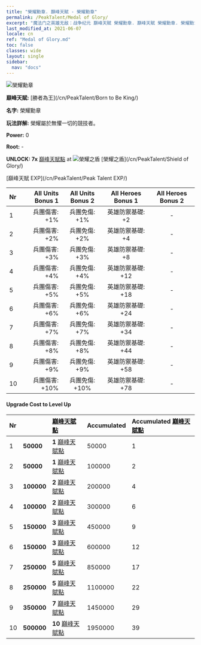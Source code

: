```yaml
---
title: "榮耀勳章. 巔峰天賦 - 榮耀勳章"
permalink: /PeakTalent/Medal of Glory/
excerpt: "魔法门之英雄无敌：战争纪元 巔峰天賦 榮耀勳章. 巔峰天賦 榮耀勳章. 榮耀勳章"
last_modified_at: 2021-06-07
locale: cn
ref: "Medal of Glory.md"
toc: false
classes: wide
layout: single
sidebar:
  nav: "docs"
---
```


  ![榮耀勳章](/images/pt/talent_4203.png)

  **巔峰天賦:** [勝者為王](/cn/PeakTalent/Born to Be King/)

  **名字:** 榮耀勳章

  **玩法詳解:** 榮耀屬於無懼一切的競技者。

  **Power:** 0

  **Root:** -

  **UNLOCK: 7x** [巔峰天賦點](/cn/Items/con_934/) at ![榮耀之盾](/images/pt/talent_4202.png) [榮耀之盾](/cn/PeakTalent/Shield of Glory/)

  [巔峰天賦 EXP](/cn/PeakTalent/Peak Talent EXP/)

  | Nr | All Units Bonus 1 | All Units Bonus 2 | All Heroes Bonus 1 | All Heroes Bonus 2 |
  |:---|--------------:|:-------------:|:-------------:|:-------------:|
  | 1 | 兵團傷害: +1% | 兵團免傷: +1% | 英雄防禦基礎: +2 | - |
  | 2 | 兵團傷害: +2% | 兵團免傷: +2% | 英雄防禦基礎: +4 | - |
  | 3 | 兵團傷害: +3% | 兵團免傷: +3% | 英雄防禦基礎: +8 | - |
  | 4 | 兵團傷害: +4% | 兵團免傷: +4% | 英雄防禦基礎: +12 | - |
  | 5 | 兵團傷害: +5% | 兵團免傷: +5% | 英雄防禦基礎: +18 | - |
  | 6 | 兵團傷害: +6% | 兵團免傷: +6% | 英雄防禦基礎: +24 | - |
  | 7 | 兵團傷害: +7% | 兵團免傷: +7% | 英雄防禦基礎: +34 | - |
  | 8 | 兵團傷害: +8% | 兵團免傷: +8% | 英雄防禦基礎: +44 | - |
  | 9 | 兵團傷害: +9% | 兵團免傷: +9% | 英雄防禦基礎: +58 | - |
  | 10 | 兵團傷害: +10% | 兵團免傷: +10% | 英雄防禦基礎: +78 | - |


#### Upgrade Cost to Level Up

  | Nr | <i class="fas fa-coins"/> | [巔峰天賦點](/cn/Items/con_934/) | Accumulated <i class="fas fa-coins"/> | Accumulated [巔峰天賦點](/cn/Items/con_934/) |
  |:---|:--------------|:-------------|:-------------|:-------------|
  | 1 | **50000** | **1** [巔峰天賦點](/cn/Items/con_934/) | 50000 | 1 |
  | 2 | **50000** | **1** [巔峰天賦點](/cn/Items/con_934/) | 100000 | 2 |
  | 3 | **100000** | **2** [巔峰天賦點](/cn/Items/con_934/) | 200000 | 4 |
  | 4 | **100000** | **2** [巔峰天賦點](/cn/Items/con_934/) | 300000 | 6 |
  | 5 | **150000** | **3** [巔峰天賦點](/cn/Items/con_934/) | 450000 | 9 |
  | 6 | **150000** | **3** [巔峰天賦點](/cn/Items/con_934/) | 600000 | 12 |
  | 7 | **250000** | **5** [巔峰天賦點](/cn/Items/con_934/) | 850000 | 17 |
  | 8 | **250000** | **5** [巔峰天賦點](/cn/Items/con_934/) | 1100000 | 22 |
  | 9 | **350000** | **7** [巔峰天賦點](/cn/Items/con_934/) | 1450000 | 29 |
  | 10 | **500000** | **10** [巔峰天賦點](/cn/Items/con_934/) | 1950000 | 39 |
